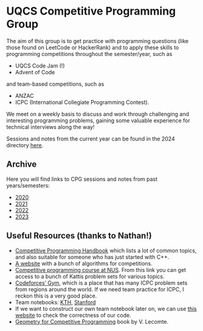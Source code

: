 # UQCS Competitive Programming Group

The aim of this group is to get practice with programming questions (like those found on LeetCode or HackerRank) and to apply these skills to programming competitions throughout the semester/year, such as

- UQCS Code Jam (!)
- Advent of Code

and team-based competitions, such as

- ANZAC
- ICPC (International Collegiate Programming Contest).

We meet on a weekly basis to discuss and work through challenging and interesting programming problems, gaining some valuable experience for technical interviews along the way!

Sessions and notes from the current year can be found in the 2024 directory [here](/2024).

## Archive

Here you will find links to CPG sessions and notes from past years/semesters:
- [2020](/2020)
- [2021](/2021)
- [2022](/2022)
- [2023](/2023/)

## Useful Resources (thanks to Nathan!)

- [Competitive Programming Handbook](https://cses.fi/book/book.pdf) which lists a lot of common topics, and also suitable for someone who has just started with C++.
- [A website](https://cp-algorithms.com/) with a bunch of algorithms for competitions. 
- [Competitive programming course at NUS](https://www.comp.nus.edu.sg/~stevenha/cs3233.html). From this link you can get access to a bunch of Kattis problem sets for various topics.
- [Codeforces’ Gym](http://codeforces.com/gyms?filterContestType=Official+ACM-ICPC+Contest&order=ID_DESC), which is a place that has many ICPC problem sets from regions around the world. If we need team practice for ICPC, I reckon this is a very good place. 
- Team notebooks: [KTH](https://github.com/kth-competitive-programming/kactl), [Stanford](https://github.com/jaehyunp/stanfordacm)
- If we want to construct our own team notebook later on, we can use [this website](https://judge.yosupo.jp) to check the correctness of our code.
- [Geometry for Competitive Programming](https://vlecomte.github.io/cp-geo.pdf) book by V. Lecomte.
